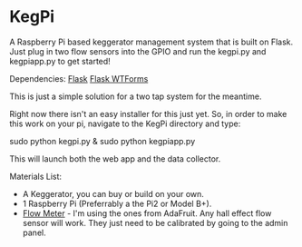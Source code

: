 # KegPi
A Raspberry Pi based keggerator management system that is built on Flask. Just plug in two flow sensors into the GPIO and run the kegpi.py and kegpiapp.py to get started!

Dependencies:
[Flask](https://github.com/mitsuhiko/flask)
[Flask WTForms](https://github.com/lepture/flask-wtf)

This is just a simple solution for a two tap system for the meantime.

Right now there isn't an easy installer for this just yet. So, in order to make this work on your pi, navigate to the KegPi directory and type:

sudo python kegpi.py & sudo python kegpiapp.py

This will launch both the web app and the data collector.

Materials List:

* A Keggerator, you can buy or build on your own.
* 1 Raspberry Pi (Preferrably a the Pi2 or Model B+).
* [Flow Meter](https://www.adafruit.com/products/828) - I'm using the ones from AdaFruit. Any hall effect flow sensor will work. They just need to be calibrated by going to the admin panel.